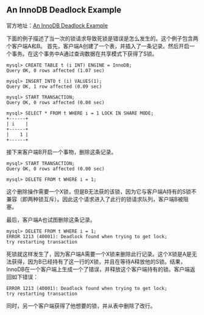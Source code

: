 ## An InnoDB Deadlock Example
官方地址：[An InnoDB Deadlock Example](https://dev.mysql.com/doc/refman/5.7/en/innodb-deadlock-example.html)

下面的例子描述了当一次的锁请求导致死锁是错误是怎么发生的。这个例子包含两个客户端A和B。
首先，客户端A创建了一个表，并插入了一条记录。然后开启一个事务。在这个事务中A通过查询数据在共享模式下获得了S锁。
```
mysql> CREATE TABLE t (i INT) ENGINE = InnoDB;
Query OK, 0 rows affected (1.07 sec)

mysql> INSERT INTO t (i) VALUES(1);
Query OK, 1 row affected (0.09 sec)

mysql> START TRANSACTION;
Query OK, 0 rows affected (0.00 sec)

mysql> SELECT * FROM t WHERE i = 1 LOCK IN SHARE MODE;
+------+
| i    |
+------+
|    1 |
+------+
```
接下来客户端B开启一个事物，删除这条记录。
```
mysql> START TRANSACTION;
Query OK, 0 rows affected (0.00 sec)

mysql> DELETE FROM t WHERE i = 1;
```
这个删除操作需要一个X锁，但是B无法获的该锁，因为它与客户端A持有的S锁不兼容（即两种锁互斥）。因此这个请求进入了此行的锁请求队列，客户端B被阻塞。

最后，客户端A也试图删除这条记录。
```
mysql> DELETE FROM t WHERE i = 1;
ERROR 1213 (40001): Deadlock found when trying to get lock;
try restarting transaction
```
死锁就这样发生了，因为客户端A需要一个X锁来删除此行记录。这个X锁是A是无法获得，因为B已经持有了这一行的X锁，并且在等待A释放他的S锁。结果，InnoDB在一个客户端上生成一个了错误，并释放这个客户端持有的锁。客户端返回如下错误：
```
ERROR 1213 (40001): Deadlock found when trying to get lock;
try restarting transaction
```
同时，另一个客户端获得了他想要的锁，并从表中删除了改行。
